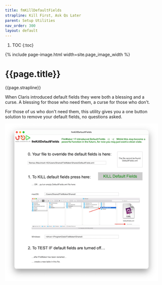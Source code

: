 ```yaml
---
title: fmKillDefaultFields
strapline: Kill First, Ask Qs Later
parent: Setup Utilities
nav_order: 300
layout: default
---
```

1. TOC
{:toc}

{% include page-image.html width=site.page_image_width %}

# {{page.title}}

{{page.strapline}}

When Claris introduced default fields they were both a blessing and a curse. A blessing for those who need them, a curse for those who don't.

For those of us who don't need them, this utility gives you a one button solution to remove your default fields, no questions asked.

![fmKillDefaultFields Screenshot](/assets/images/fmkilldefaultfields-screenshot.png)